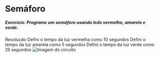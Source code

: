 # Semáforo
##### Exercício: Programe um semáforo usando leds vermelho, amarelo e verde.

_Resolução_
Defini o tempo da luz vermelha como 10 segundos
Defini o tempo da luz amarela como 5 segundos
Defini o tempo da luz verde como 25 segundos
![Imagem do circuito](https://i.ibb.co/DGBGwS3/semaforo.png)